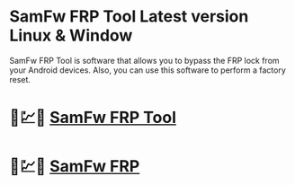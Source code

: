 # SamFw FRP Tool Latest version Linux & Window

SamFw FRP Tool is software that allows you to bypass the FRP lock from your Android devices. Also, you can use this software to perform a factory reset.

# 🚀💹🎉 [SamFw FRP Tool](https://tinyurl.com/te5uctu6)

# 🚀💹🎉 [SamFw FRP](https://tinyurl.com/te5uctu6)
